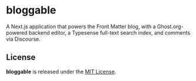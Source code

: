 # bloggable
A Next.js application that powers the Front Matter blog, with a Ghost.org-powered backend editor, a Typesense full-text search index, and comments via Discourse.

## License

**bloggable** is released under the [MIT License](https://github.com/front-matter/bloggable/blob/master/LICENSE.md).
